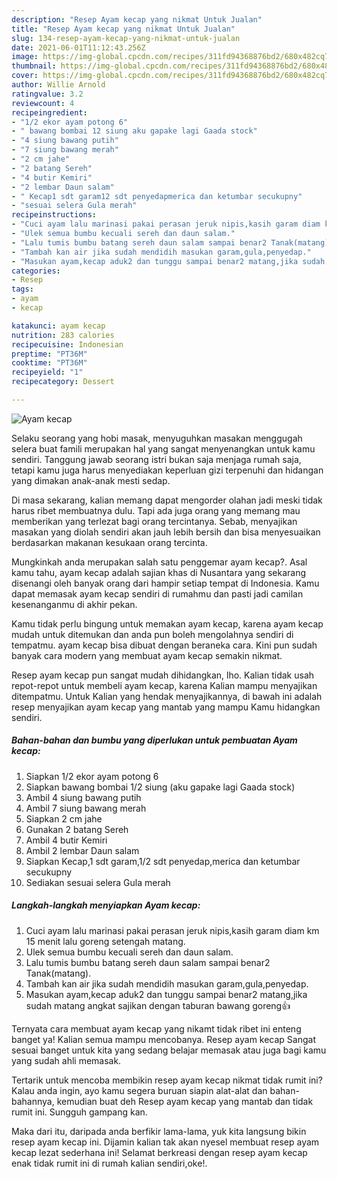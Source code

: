 ```yaml
---
description: "Resep Ayam kecap yang nikmat Untuk Jualan"
title: "Resep Ayam kecap yang nikmat Untuk Jualan"
slug: 134-resep-ayam-kecap-yang-nikmat-untuk-jualan
date: 2021-06-01T11:12:43.256Z
image: https://img-global.cpcdn.com/recipes/311fd94368876bd2/680x482cq70/ayam-kecap-foto-resep-utama.jpg
thumbnail: https://img-global.cpcdn.com/recipes/311fd94368876bd2/680x482cq70/ayam-kecap-foto-resep-utama.jpg
cover: https://img-global.cpcdn.com/recipes/311fd94368876bd2/680x482cq70/ayam-kecap-foto-resep-utama.jpg
author: Willie Arnold
ratingvalue: 3.2
reviewcount: 4
recipeingredient:
- "1/2 ekor ayam potong 6"
- " bawang bombai 12 siung aku gapake lagi Gaada stock"
- "4 siung bawang putih"
- "7 siung bawang merah"
- "2 cm jahe"
- "2 batang Sereh"
- "4 butir Kemiri"
- "2 lembar Daun salam"
- " Kecap1 sdt garam12 sdt penyedapmerica dan ketumbar secukupny"
- "sesuai selera Gula merah"
recipeinstructions:
- "Cuci ayam lalu marinasi pakai perasan jeruk nipis,kasih garam diam km 15 menit lalu goreng setengah matang."
- "Ulek semua bumbu kecuali sereh dan daun salam."
- "Lalu tumis bumbu batang sereh daun salam sampai benar2 Tanak(matang)."
- "Tambah kan air jika sudah mendidih masukan garam,gula,penyedap."
- "Masukan ayam,kecap aduk2 dan tunggu sampai benar2 matang,jika sudah matang angkat sajikan dengan taburan bawang goreng👍"
categories:
- Resep
tags:
- ayam
- kecap

katakunci: ayam kecap 
nutrition: 283 calories
recipecuisine: Indonesian
preptime: "PT36M"
cooktime: "PT36M"
recipeyield: "1"
recipecategory: Dessert

---
```



![Ayam kecap](https://img-global.cpcdn.com/recipes/311fd94368876bd2/680x482cq70/ayam-kecap-foto-resep-utama.jpg)

Selaku seorang yang hobi masak, menyuguhkan masakan menggugah selera buat famili merupakan hal yang sangat menyenangkan untuk kamu sendiri. Tanggung jawab seorang istri bukan saja menjaga rumah saja, tetapi kamu juga harus menyediakan keperluan gizi terpenuhi dan hidangan yang dimakan anak-anak mesti sedap.

Di masa  sekarang, kalian memang dapat mengorder olahan jadi meski tidak harus ribet membuatnya dulu. Tapi ada juga orang yang memang mau memberikan yang terlezat bagi orang tercintanya. Sebab, menyajikan masakan yang diolah sendiri akan jauh lebih bersih dan bisa menyesuaikan berdasarkan makanan kesukaan orang tercinta. 



Mungkinkah anda merupakan salah satu penggemar ayam kecap?. Asal kamu tahu, ayam kecap adalah sajian khas di Nusantara yang sekarang disenangi oleh banyak orang dari hampir setiap tempat di Indonesia. Kamu dapat memasak ayam kecap sendiri di rumahmu dan pasti jadi camilan kesenanganmu di akhir pekan.

Kamu tidak perlu bingung untuk memakan ayam kecap, karena ayam kecap mudah untuk ditemukan dan anda pun boleh mengolahnya sendiri di tempatmu. ayam kecap bisa dibuat dengan beraneka cara. Kini pun sudah banyak cara modern yang membuat ayam kecap semakin nikmat.

Resep ayam kecap pun sangat mudah dihidangkan, lho. Kalian tidak usah repot-repot untuk membeli ayam kecap, karena Kalian mampu menyajikan ditempatmu. Untuk Kalian yang hendak menyajikannya, di bawah ini adalah resep menyajikan ayam kecap yang mantab yang mampu Kamu hidangkan sendiri.

<!--inarticleads1-->

##### Bahan-bahan dan bumbu yang diperlukan untuk pembuatan Ayam kecap:

1. Siapkan 1/2 ekor ayam potong 6
1. Siapkan  bawang bombai 1/2 siung (aku gapake lagi Gaada stock)
1. Ambil 4 siung bawang putih
1. Ambil 7 siung bawang merah
1. Siapkan 2 cm jahe
1. Gunakan 2 batang Sereh
1. Ambil 4 butir Kemiri
1. Ambil 2 lembar Daun salam
1. Siapkan  Kecap,1 sdt garam,1/2 sdt penyedap,merica dan ketumbar secukupny
1. Sediakan sesuai selera Gula merah




<!--inarticleads2-->

##### Langkah-langkah menyiapkan Ayam kecap:

1. Cuci ayam lalu marinasi pakai perasan jeruk nipis,kasih garam diam km 15 menit lalu goreng setengah matang.
1. Ulek semua bumbu kecuali sereh dan daun salam.
1. Lalu tumis bumbu batang sereh daun salam sampai benar2 Tanak(matang).
1. Tambah kan air jika sudah mendidih masukan garam,gula,penyedap.
1. Masukan ayam,kecap aduk2 dan tunggu sampai benar2 matang,jika sudah matang angkat sajikan dengan taburan bawang goreng👍




Ternyata cara membuat ayam kecap yang nikamt tidak ribet ini enteng banget ya! Kalian semua mampu mencobanya. Resep ayam kecap Sangat sesuai banget untuk kita yang sedang belajar memasak atau juga bagi kamu yang sudah ahli memasak.

Tertarik untuk mencoba membikin resep ayam kecap nikmat tidak rumit ini? Kalau anda ingin, ayo kamu segera buruan siapin alat-alat dan bahan-bahannya, kemudian buat deh Resep ayam kecap yang mantab dan tidak rumit ini. Sungguh gampang kan. 

Maka dari itu, daripada anda berfikir lama-lama, yuk kita langsung bikin resep ayam kecap ini. Dijamin kalian tak akan nyesel membuat resep ayam kecap lezat sederhana ini! Selamat berkreasi dengan resep ayam kecap enak tidak rumit ini di rumah kalian sendiri,oke!.

